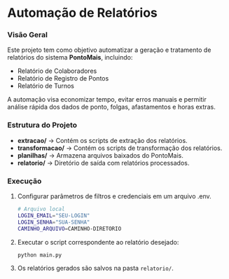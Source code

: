 # Automação de Relatórios

### Visão Geral

Este projeto tem como objetivo automatizar a geração e tratamento de relatórios do sistema **PontoMais**, incluindo:

* Relatório de Colaboradores
* Relatório de Registro de Pontos
* Relatório de Turnos

A automação visa economizar tempo, evitar erros manuais e permitir análise rápida dos dados de ponto, folgas, afastamentos e horas extras.

### Estrutura do Projeto

* **extracao/** → Contém os scripts de extração dos relatórios.
* **transformacao/** → Contém os scripts de transformação dos relatórios.
* **planilhas/** → Armazena arquivos baixados do PontoMais.
* **relatorio/** → Diretório de saída com relatórios processados.

### Execução

1. Configurar parâmetros de filtros e credenciais em um arquivo .env.
    ```bash
    # Arquivo local
    LOGIN_EMAIL="SEU-LOGIN"
    LOGIN_SENHA="SUA-SENHA"
    CAMINHO_ARQUIVO=CAMINHO-DIRETORIO
   ```
2. Executar o script correspondente ao relatório desejado:

   ```bash
   python main.py
   ```
3. Os relatórios gerados são salvos na pasta `relatorio/`.
